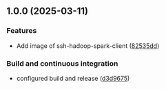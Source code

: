 ## 1.0.0 (2025-03-11)

### Features

* Add image of ssh-hadoop-spark-client ([82535dd](https://github.com/alexbaiardi/docker-ssh-hadoop-spark-client/commit/82535dddf0c73a4cfda567537c9eb78871344065))

### Build and continuous integration

* configured build and release ([d3d9675](https://github.com/alexbaiardi/docker-ssh-hadoop-spark-client/commit/d3d96753a082bec93e6f2dc0c7397783dd8a5eae))
